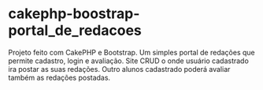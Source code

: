 # cakephp-boostrap-portal_de_redacoes
Projeto feito com CakePHP e Bootstrap. Um simples portal de redações que permite cadastro, login e avaliação.
Site CRUD o onde usuário cadastrado ira postar as suas redações.
Outro alunos cadastrado poderá avaliar também as redações postadas.

